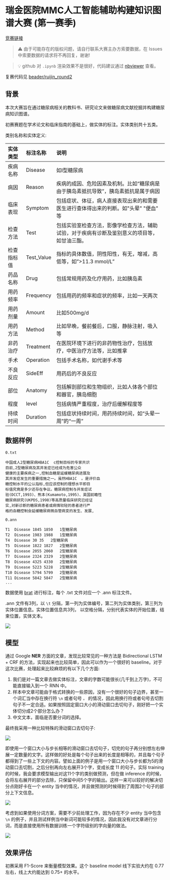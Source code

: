 # 瑞金医院MMC人工智能辅助构建知识图谱大赛 (第一赛季)

[竞赛链接](https://tianchi.aliyun.com/competition/introduction.htm?raceId=231687)

> :warning: 由于可能存在的版权问题，请自行联系大赛主办方索要数据，在 Issues 中索要数据的请求将不再回复，谢谢!

> :bulb: github 对 `.ipynb` 渲染效果不是很好，代码建议通过 [nbviewer](http://nbviewer.jupyter.org/github/beader/ruijin_round1/blob/master/BiLSTM_CRF.ipynb) 查看。

复赛代码见 [beader/ruijin_round2](https://github.com/beader/ruijin_round2)


## 背景

本次大赛旨在通过糖尿病相关的教科书、研究论文来做糖尿病文献挖掘并构建糖尿病知识图谱。

初赛赛题在学术论文和临床指南的基础上，做实体的标注。实体类别共十五类。

类别名称和实体定义:

|实体类型|标注名称|说明|
|:---|:---|:---|
|疾病名称|Disease|如I型糖尿病|
|病因|Reason|疾病的成因、危险因素及机制。比如“糖尿病是由于胰岛素抵抗导致”，胰岛素抵抗是属于病因|
|临床表现|Symptom|包括症状、体征，病人直接表现出来的和需要医生进行查体得出来的判断。如"头晕" "便血" 等|
|检查方法|Test|包括实验室检查方法，影像学检查方法，辅助试验，对于疾病有诊断及鉴别意义的项目等，如甘油三酯。|
|检查指标值|Test_Value|指标的具体数值，阴性阳性，有无，增减，高低等，如”>11.3 mmol/L”|
|药品名称|Drug|包括常规用药及化疗用药，比如胰岛素|
|用药频率|Frequency|包括用药的频率和症状的频率，比如一天两次|
|用药剂量|Amount|比如500mg/d|
|用药方法|Method|比如早晚，餐前餐后，口服，静脉注射，吸入等|
|非药治疗|Treatment|在医院环境下进行的非药物性治疗，包括放疗，中医治疗方法等，比如推拿|
|手术|Operation|包括手术名称，如代谢手术等|
|不良反应|SideEff|用药后的不良反应|
|部位|Anatomy|包括解剖部位和生物组织，比如人体各个部位和器官，胰岛细胞|
|程度|level|包括病情严重程度，治疗后缓解程度等|
|持续时间|Duration|包括症状持续时间，用药持续时间，如“头晕一周”的“一周”|

## 数据样例

`0.txt`

```
中国成人2型糖尿病HBA1C  c控制目标的专家共识
目前,2型糖尿病及其并发症已经成为危害公众
健康的主要疾病之一,控制血糖是延缓糖尿病进展及
其并发症发生的重要措施之一。虽然HBA1C  。是评价血
糖控制水平的公认指标,但应该控制的理想水平即目
标值究竟是多少还存在争议。糖尿病控制与并发症试
验(DCCT,1993)、熊本(Kumamoto,1995)、英国前瞻性
糖尿病研究(UKPDS,1998)等高质量临床研究已经证
实,对新诊断的糖尿病患者或病情较轻的患者进行严
格的血糖控制会延缓糖尿病微血管病变的发生、发展,
```

`0.ann`

```
T1	Disease 1845 1850	1型糖尿病
T2	Disease 1983 1988	1型糖尿病
T4	Disease 30 35	2型糖尿病
T5	Disease 1822 1827	2型糖尿病
T6	Disease 2055 2060	2型糖尿病
T7	Disease 2324 2329	2型糖尿病
T8	Disease 4325 4330	2型糖尿病
T9	Disease 5223 5228	2型糖尿病
T10	Disease 5794 5799	2型糖尿病
T11	Disease 5842 5847	2型糖尿病
...
```

数据使用 [brat](http://brat.nlplab.org/) 进行标注，每个 .txt 文件对应一个 .ann 标注文件。

.ann 文件有3列，以 `\t` 分隔，第一列为实体编号，第二列为实体类别，第三列为实体位置信息。实体位置信息共3列， 以空格分隔，分别代表实体的开始位置，结束位置，实体文本。

![](imgs/brat_preview.png)


## 模型

通过 Google **NER** 方面的文章，发现比较常见的一种方法是 Bidirectional LSTM + CRF 的方法，实现起来也比较简单，因此可以作为一个很好的 baseline。对于这次比赛，处理起来比较麻烦的有以下几个方面:

1. 我们是对一篇文章去做实体标注，文章的字数可能很长(几千到上万字)，不可能直接输入到一个 RNN 中。
2. 样本中文章可能由于格式转换的一些原因，没有一个很好的句子边界，甚至一个词汇当中存在换行符 `\n` 或者句号 `。` 的情况，因此用换行符或者句号去切割句子不一定合适。如果按照固定窗口大小的滑动窗口去切句子，刚好把一个实体切分成2个部分怎么办？
3. 中文文本，面临是否要分词的选择。

最终我采用一种比较特殊的滑动窗口去切句子:

![](imgs/ner_gen_train_samples.png)

即使用一个窗口大小与步长相等的滑动窗口去切句子，切完的句子再分别想左右伸展一定数量的文字。这样做的好处是每个句子出来的长度是相等的，并且每个句子都得到了一些上下文的内容。譬如上面的例子是用一个窗口大小与步长都为5的滑动窗口去切割，之后分别再向左右展开3个字，变成长度 11 的句子。实际 training 的时候，我会要求模型输出对这11个字的类别做预测，但在做 inference 的时候，会将左右展开的部分去除，只保留中间5个字的输出。这样一来可以较好的解决切分点刚好卡在一个 entity 当中的情况，并且做预测的时候得到了周围2个句子的部分上下文信息。

![](imgs/ner_gen_x_y.png)

考虑到如果使用分词方案，需要不少前处理工作，因为存在不少 entity 当中包含 `\n` 的例子，并且测试样例当中新词可能较多的情况，因此我没有对文章进行分词，而是直接使用所有数据训练一个字符级别的字向量的做法。

![](imgs/model.png)

## 效果评估

初赛采用 F1-Score 来衡量模型效果。这个 baseline model 线下实验大约在 0.77 左右，线上大约能达到 0.75+ 的水平。

